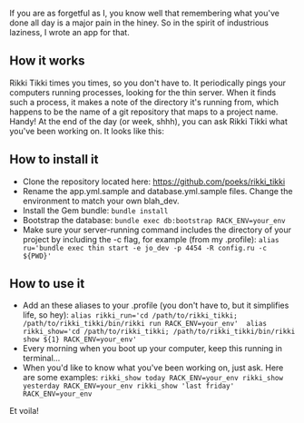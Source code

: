 If you are as forgetful as I, you know well that remembering what you've done all day is a major pain in the hiney. So in the spirit of industrious laziness, I wrote an app for that.

## How it works

Rikki Tikki times you times, so you don't have to. It periodically pings your computers running processes, looking for the thin server. When it finds such a process, it makes a note of the directory it's running from, which happens to be the name of a git repository that maps to a project name. Handy! At the end of the day (or week, shhh), you can ask Rikki Tikki what you've been working on. It looks like this:

## How to install it

* Clone the repository located here: https://github.com/poeks/rikki_tikki
* Rename the app.yml.sample and database.yml.sample files. Change the environment to match your own blah_dev.
* Install the Gem bundle:
`bundle install`
* Bootstrap the database:
`bundle exec db:bootstrap RACK_ENV=your_env`
* Make sure your server-running command includes the directory of your project by including the -c flag, for example (from my .profile):
`alias ru='bundle exec thin start -e jo_dev -p 4454 -R config.ru -c ${PWD}'`

## How to use it

* Add an these aliases to your .profile (you don't have to, but it simplifies life, so hey):
`alias rikki_run='cd /path/to/rikki_tikki; /path/to/rikki_tikki/bin/rikki run RACK_ENV=your_env' 
alias rikki_show='cd /path/to/rikki_tikki; /path/to/rikki_tikki/bin/rikki show ${1} RACK_ENV=your_env' `
* Every morning when you boot up your computer, keep this running in terminal…
* When you'd like to know what you've been working on, just ask. Here are some examples:
`rikki_show today RACK_ENV=your_env
rikki_show yesterday RACK_ENV=your_env
rikki_show 'last friday' RACK_ENV=your_env`


Et voila!



